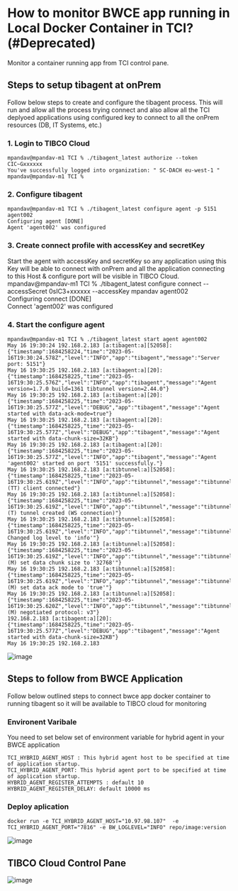 # How to monitor BWCE app running in Local Docker Container in TCI? (#Deprecated)

Monitor a container running app from TCI control pane.

## Steps to setup tibagent at onPrem
Follow below steps to create and configure the tibagent process. This will run and allow all the process trying connect and also allow all the TCI deplyoed applications using configured key to connect to all the onPrem resources (DB, IT Systems, etc.)

### 1. Login to TIBCO Cloud
    mpandav@mpandav-m1 TCI % ./tibagent_latest authorize --token CIC~Gxxxxxx                                                           
    You've successfully logged into organization: " SC-DACH eu-west-1 " 
    mpandav@mpandav-m1 TCI % 

### 2. Configure tibagent 
    mpandav@mpandav-m1 TCI % ./tibagent_latest configure agent -p 5151 agent002              
    Configuring agent [DONE]                 
    Agent 'agent002' was configured

### 3. Create connect profile with accessKey and secretKey
Start the agent with accessKey and secretKey so any application using this Key will be able to connect with onPrem and all the application connecting to this Host & configure port will be visible in TIBCO Cloud.<br/>
    mpandav@mpandav-m1 TCI % ./tibagent_latest configure connect --accessSecret 0sIC3+xxxxxx --accessKey mpandav agent002                       
    Configuring connect [DONE]                 
    Connect 'agent002' was configured

### 4. Start the configure agent
    mpandav@mpandav-m1 TCI % ./tibagent_latest start agent agent002                                                                         
    May 16 19:30:24 192.168.2.183 [a:tibagent:a][52058]: {"timestamp":1684258224,"time":"2023-05-16T19:30:24.578Z","level":"INFO","app":"tibagent","message":"Server port: 5151"}
    May 16 19:30:25 192.168.2.183 [a:tibagent:a][20]: {"timestamp":1684258225,"time":"2023-05-16T19:30:25.576Z","level":"INFO","app":"tibagent","message":"Agent version=1.7.0 build=1361 tibtunnel version=2.44.0"}
    May 16 19:30:25 192.168.2.183 [a:tibagent:a][20]: {"timestamp":1684258225,"time":"2023-05-16T19:30:25.577Z","level":"DEBUG","app":"tibagent","message":"Agent started with data-ack-mode=true"}
    May 16 19:30:25 192.168.2.183 [a:tibagent:a][20]: {"timestamp":1684258225,"time":"2023-05-16T19:30:25.577Z","level":"DEBUG","app":"tibagent","message":"Agent started with data-chunk-size=32KB"}
    May 16 19:30:25 192.168.2.183 [a:tibagent:a][20]: {"timestamp":1684258225,"time":"2023-05-16T19:30:25.577Z","level":"INFO","app":"tibagent","message":"Agent 'agent002' started on port '5151' successfully."}
    May 16 19:30:25 192.168.2.183 [a:tibtunnel:a][52058]: {"timestamp":1684258225,"time":"2023-05-16T19:30:25.619Z","level":"INFO","app":"tibtunnel","message":"tibtunnel(ad81821dd3e9): (TT) client connected"}
    May 16 19:30:25 192.168.2.183 [a:tibtunnel:a][52058]: {"timestamp":1684258225,"time":"2023-05-16T19:30:25.619Z","level":"INFO","app":"tibtunnel","message":"tibtunnel(ad81821dd3e9): (T) tunnel created (WS connection)"}
    May 16 19:30:25 192.168.2.183 [a:tibtunnel:a][52058]: {"timestamp":1684258225,"time":"2023-05-16T19:30:25.619Z","level":"INFO","app":"tibtunnel","message":"tibtunnel(ad81821dd3e9): Changed log level to 'info'"}
    May 16 19:30:25 192.168.2.183 [a:tibtunnel:a][52058]: {"timestamp":1684258225,"time":"2023-05-16T19:30:25.619Z","level":"INFO","app":"tibtunnel","message":"tibtunnel(ad81821dd3e9): (M) set data chunk size to '32768'"}
    May 16 19:30:25 192.168.2.183 [a:tibtunnel:a][52058]: {"timestamp":1684258225,"time":"2023-05-16T19:30:25.619Z","level":"INFO","app":"tibtunnel","message":"tibtunnel(ad81821dd3e9): (M) set data ack mode to 'true'"}
    May 16 19:30:25 192.168.2.183 [a:tibtunnel:a][52058]: {"timestamp":1684258225,"time":"2023-05-16T19:30:25.620Z","level":"INFO","app":"tibtunnel","message":"tibtunnel(ad81821dd3e9): (M) negotiated protocol: v3"}
    192.168.2.183 [a:tibagent:a][20]: {"timestamp":1684258225,"time":"2023-05-16T19:30:25.577Z","level":"DEBUG","app":"tibagent","message":"Agent started with data-chunk-size=32KB"}
    May 16 19:30:25 192.168.2.183
![image](https://github.com/mpandav/tibco-cloud-usability/assets/38240734/fa79b6f8-abad-4ff8-90ae-54e31f7b9f8e)

## Steps to follow from BWCE Application
Follow below outlined steps to connect bwce app docker container to running tibagent so it will be available to TIBCO cloud for monitoring
### Environent Varibale
You need to set below set of environment variable for hybrid agent in your BWCE application

    TCI_HYBRID_AGENT_HOST : This hybrid agent host to be specified at time of application startup.
    TCI_HYBRID_AGENT_PORT: This hybrid agent port to be specified at time of application startup.
    HYBRID_AGENT_REGISTER_ATTEMPTS : default 10
    HYBRID_AGENT_REGISTER_DELAY: default 10000 ms

### Deploy aplication

    docker run -e TCI_HYBRID_AGENT_HOST="10.97.98.107"  -e TCI_HYBRID_AGENT_PORT="7816" -e BW_LOGLEVEL="INFO" repo/image:version

  ![image](https://github.com/mpandav/tibco-cloud-usability/assets/38240734/52222734-cec6-42a6-9157-c1869798d252)
  
##  TIBCO Cloud Control Pane
  ![image](https://github.com/mpandav/tibco-cloud-usability/assets/38240734/33187d5c-3cc2-4db7-8a9f-f3559b72f5b4)

